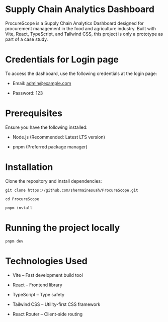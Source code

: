 # Supply Chain Analytics Dashboard

ProcureScope is a Supply Chain Analytics Dashboard designed for procurement management in the food and agriculture industry. Built with Vite, React, TypeScript, and Tailwind CSS, this project is only a prototype as part of a case study.

# Credentials for Login page

To access the dashboard, use the following credentials at the login page:

- Email: admin@example.com

- Password: 123

# Prerequisites

Ensure you have the following installed:

- Node.js (Recommended: Latest LTS version)

- pnpm (Preferred package manager)

# Installation

Clone the repository and install dependencies:

```
git clone https://github.com/shermainesuah/ProcureScope.git

cd ProcureScope

pnpm install
```

# Running the project locally

```
pnpm dev
```

# Technologies Used

- Vite – Fast development build tool

- React – Frontend library

- TypeScript – Type safety

- Tailwind CSS – Utility-first CSS framework

- React Router – Client-side routing
